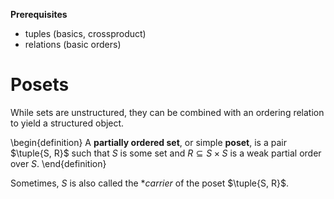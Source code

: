 **Prerequisites**

- tuples (basics, crossproduct)
- relations (basic orders)

# Posets

While sets are unstructured, they can be combined with an ordering relation to yield a structured object.

\begin{definition}
A **partially ordered set**, or simple **poset**, is a pair $\tuple{S, R}$ such that $S$ is some set and $R \subseteq S \times S$ is a weak partial order over $S$.
\end{definition}

Sometimes, $S$ is also called the **carrier* of the poset $\tuple{S, R}$.
